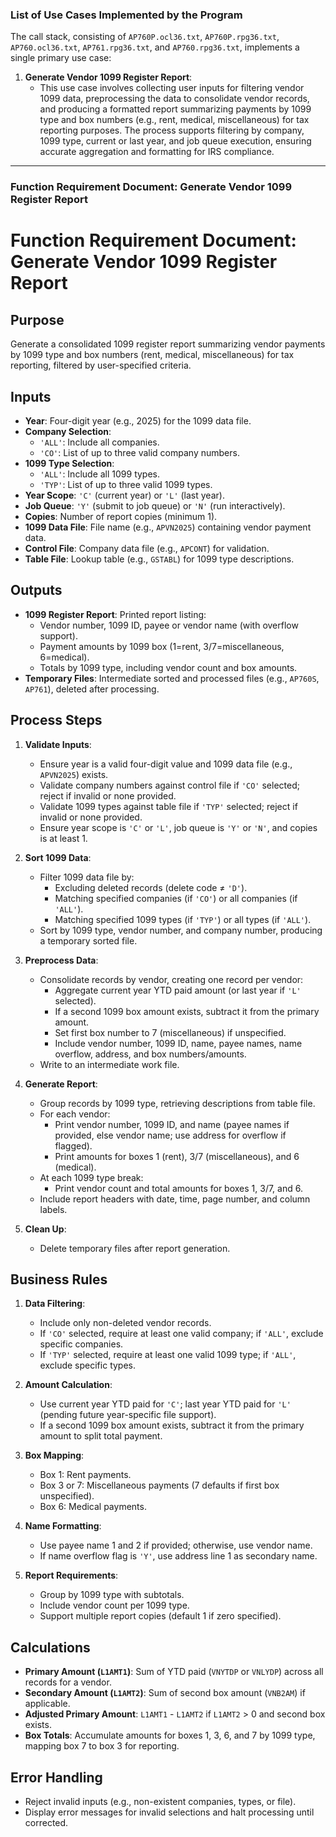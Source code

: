 ### List of Use Cases Implemented by the Program

The call stack, consisting of `AP760P.ocl36.txt`, `AP760P.rpg36.txt`, `AP760.ocl36.txt`, `AP761.rpg36.txt`, and `AP760.rpg36.txt`, implements a single primary use case:

1. **Generate Vendor 1099 Register Report**:
   - This use case involves collecting user inputs for filtering vendor 1099 data, preprocessing the data to consolidate vendor records, and producing a formatted report summarizing payments by 1099 type and box numbers (e.g., rent, medical, miscellaneous) for tax reporting purposes. The process supports filtering by company, 1099 type, current or last year, and job queue execution, ensuring accurate aggregation and formatting for IRS compliance.

---

### Function Requirement Document: Generate Vendor 1099 Register Report



# Function Requirement Document: Generate Vendor 1099 Register Report

## Purpose
Generate a consolidated 1099 register report summarizing vendor payments by 1099 type and box numbers (rent, medical, miscellaneous) for tax reporting, filtered by user-specified criteria.

## Inputs
- **Year**: Four-digit year (e.g., 2025) for the 1099 data file.
- **Company Selection**:
  - `'ALL'`: Include all companies.
  - `'CO'`: List of up to three valid company numbers.
- **1099 Type Selection**:
  - `'ALL'`: Include all 1099 types.
  - `'TYP'`: List of up to three valid 1099 types.
- **Year Scope**: `'C'` (current year) or `'L'` (last year).
- **Job Queue**: `'Y'` (submit to job queue) or `'N'` (run interactively).
- **Copies**: Number of report copies (minimum 1).
- **1099 Data File**: File name (e.g., `APVN2025`) containing vendor payment data.
- **Control File**: Company data file (e.g., `APCONT`) for validation.
- **Table File**: Lookup table (e.g., `GSTABL`) for 1099 type descriptions.

## Outputs
- **1099 Register Report**: Printed report listing:
  - Vendor number, 1099 ID, payee or vendor name (with overflow support).
  - Payment amounts by 1099 box (1=rent, 3/7=miscellaneous, 6=medical).
  - Totals by 1099 type, including vendor count and box amounts.
- **Temporary Files**: Intermediate sorted and processed files (e.g., `AP760S`, `AP761`), deleted after processing.

## Process Steps
1. **Validate Inputs**:
   - Ensure year is a valid four-digit value and 1099 data file (e.g., `APVN2025`) exists.
   - Validate company numbers against control file if `'CO'` selected; reject if invalid or none provided.
   - Validate 1099 types against table file if `'TYP'` selected; reject if invalid or none provided.
   - Ensure year scope is `'C'` or `'L'`, job queue is `'Y'` or `'N'`, and copies is at least 1.

2. **Sort 1099 Data**:
   - Filter 1099 data file by:
     - Excluding deleted records (delete code ≠ `'D'`).
     - Matching specified companies (if `'CO'`) or all companies (if `'ALL'`).
     - Matching specified 1099 types (if `'TYP'`) or all types (if `'ALL'`).
   - Sort by 1099 type, vendor number, and company number, producing a temporary sorted file.

3. **Preprocess Data**:
   - Consolidate records by vendor, creating one record per vendor:
     - Aggregate current year YTD paid amount (or last year if `'L'` selected).
     - If a second 1099 box amount exists, subtract it from the primary amount.
     - Set first box number to 7 (miscellaneous) if unspecified.
     - Include vendor number, 1099 ID, name, payee names, name overflow, address, and box numbers/amounts.
   - Write to an intermediate work file.

4. **Generate Report**:
   - Group records by 1099 type, retrieving descriptions from table file.
   - For each vendor:
     - Print vendor number, 1099 ID, and name (payee names if provided, else vendor name; use address for overflow if flagged).
     - Print amounts for boxes 1 (rent), 3/7 (miscellaneous), and 6 (medical).
   - At each 1099 type break:
     - Print vendor count and total amounts for boxes 1, 3/7, and 6.
   - Include report headers with date, time, page number, and column labels.

5. **Clean Up**:
   - Delete temporary files after report generation.

## Business Rules
1. **Data Filtering**:
   - Include only non-deleted vendor records.
   - If `'CO'` selected, require at least one valid company; if `'ALL'`, exclude specific companies.
   - If `'TYP'` selected, require at least one valid 1099 type; if `'ALL'`, exclude specific types.

2. **Amount Calculation**:
   - Use current year YTD paid for `'C'`; last year YTD paid for `'L'` (pending future year-specific file support).
   - If a second 1099 box amount exists, subtract it from the primary amount to split total payment.

3. **Box Mapping**:
   - Box 1: Rent payments.
   - Box 3 or 7: Miscellaneous payments (7 defaults if first box unspecified).
   - Box 6: Medical payments.

4. **Name Formatting**:
   - Use payee name 1 and 2 if provided; otherwise, use vendor name.
   - If name overflow flag is `'Y'`, use address line 1 as secondary name.

5. **Report Requirements**:
   - Group by 1099 type with subtotals.
   - Include vendor count per 1099 type.
   - Support multiple report copies (default 1 if zero specified).

## Calculations
- **Primary Amount (`L1AMT1`)**: Sum of YTD paid (`VNYTDP` or `VNLYDP`) across all records for a vendor.
- **Secondary Amount (`L1AMT2`)**: Sum of second box amount (`VNB2AM`) if applicable.
- **Adjusted Primary Amount**: `L1AMT1` - `L1AMT2` if `L1AMT2` > 0 and second box exists.
- **Box Totals**: Accumulate amounts for boxes 1, 3, 6, and 7 by 1099 type, mapping box 7 to box 3 for reporting.

## Error Handling
- Reject invalid inputs (e.g., non-existent companies, types, or file).
- Display error messages for invalid selections and halt processing until corrected.

